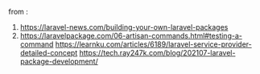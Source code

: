 
from : 
1. https://laravel-news.com/building-your-own-laravel-packages
2. https://laravelpackage.com/06-artisan-commands.html#testing-a-command
https://learnku.com/articles/6189/laravel-service-provider-detailed-concept
https://tech.ray247k.com/blog/202107-laravel-package-development/